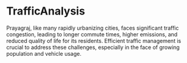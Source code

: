 # TrafficAnalysis
Prayagraj, like many rapidly urbanizing cities, faces significant traffic congestion, leading to longer commute times, higher emissions, and reduced quality of life for its residents.
Efficient traffic management is crucial to address these challenges, especially in the face of growing population and vehicle usage.
